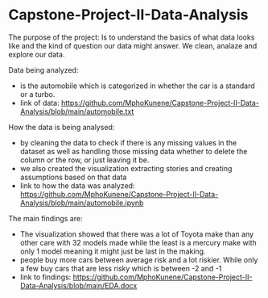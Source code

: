 # Capstone-Project-II-Data-Analysis

The purpose of the project:
Is to understand the basics of what data looks like and the kind of question our data might answer. We clean, analaze and explore our data.

Data being analyzed:
 - is the automobile which is categorized in whether the car is a standard or a turbo. 
 - link of data: https://github.com/MphoKunene/Capstone-Project-II-Data-Analysis/blob/main/automobile.txt

How the data is being analysed:
 - by cleaning the data to check if there is any missing values in the dataset as well as handling those missing data whether to delete the column or the row, or just leaving it be.
 - we also created the visualization extracting stories and creating assumptions based on that data
 - link to how the data was analyzed: https://github.com/MphoKunene/Capstone-Project-II-Data-Analysis/blob/main/automobile.ipynb

The main findings are:
  - The visualization showed that there was a lot of Toyota make than any other care with 32 models made while the least is a mercury make with only 1 model meaning it might just be last in the making.
  - people buy more cars between average risk and a lot riskier. While only a few buy cars that are less risky which is between -2 and -1
  - link to findings: https://github.com/MphoKunene/Capstone-Project-II-Data-Analysis/blob/main/EDA.docx
